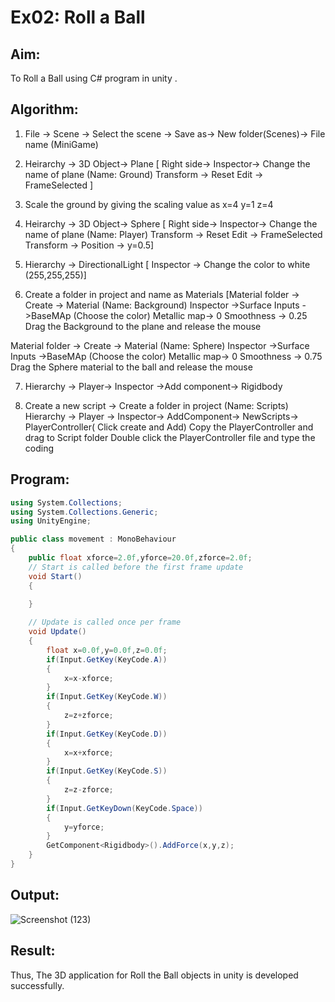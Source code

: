 # Ex02: Roll a Ball

## Aim:
To Roll a Ball using C# program in unity .

## Algorithm:

1. File -> Scene -> Select the scene -> Save as-> New folder(Scenes)-> File name (MiniGame)

2. Heirarchy -> 3D Object-> Plane 
[ Right side-> Inspector-> Change the name of plane (Name: Ground)
Transform -> Reset
Edit -> FrameSelected ]

3. Scale the ground by giving the scaling value as x=4 y=1 z=4

4. Heirarchy -> 3D Object-> Sphere
[ Right side-> Inspector-> Change the name of plane (Name: Player)
Transform -> Reset
Edit -> FrameSelected 
Transform -> Position -> y=0.5]

5. Hierarchy -> DirectionalLight
[ Inspector -> Change the color to white (255,255,255)]

6. Create a folder in project and name as Materials
[Material folder -> Create -> Material (Name: Background)
Inspector ->Surface Inputs ->BaseMAp (Choose the color)
Metallic map-> 0
Smoothness -> 0.25
Drag the Background to the plane and release the mouse

Material folder -> Create -> Material (Name: Sphere)
Inspector ->Surface Inputs ->BaseMAp (Choose the color)
Metallic map-> 0
Smoothness -> 0.75
Drag the Sphere material to the ball and release the mouse

 7. Hierarchy -> Player-> Inspector ->Add component-> Rigidbody

8. Create a new script -> Create a folder in project (Name: Scripts)
Hierarchy -> Player -> Inspector-> AddComponent-> NewScripts-> PlayerController( Click create and Add)
Copy the PlayerController and drag to Script folder
Double click the PlayerController file and type the coding

## Program:
```c#
using System.Collections;
using System.Collections.Generic;
using UnityEngine;

public class movement : MonoBehaviour
{
    public float xforce=2.0f,yforce=20.0f,zforce=2.0f;
    // Start is called before the first frame update
    void Start()
    {
        
    }

    // Update is called once per frame
    void Update()
    {
        float x=0.0f,y=0.0f,z=0.0f;
        if(Input.GetKey(KeyCode.A))
        {
            x=x-xforce;
        }
        if(Input.GetKey(KeyCode.W))
        {
            z=z+zforce;
        }
        if(Input.GetKey(KeyCode.D))
        {
            x=x+xforce;
        }
        if(Input.GetKey(KeyCode.S))
        {
            z=z-zforce;
        }
        if(Input.GetKeyDown(KeyCode.Space))
        {
            y=yforce;
        }
        GetComponent<Rigidbody>().AddForce(x,y,z);
    }
}

```
## Output:
![Screenshot (123)](https://user-images.githubusercontent.com/75234588/190052948-735583da-dd37-4e56-a6bc-8cb4c465034c.png)

## Result:
Thus, The 3D application for Roll the Ball objects in unity is developed successfully.
